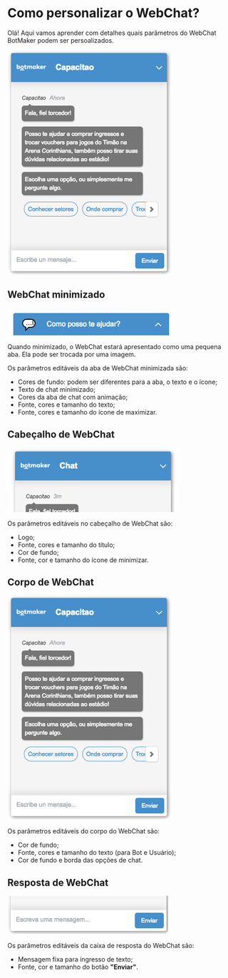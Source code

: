 # Como personalizar o WebChat?

Olá! Aqui vamos aprender com detalhes quais parâmetros do WebChat BotMaker podem ser persoalizados.

![Corpo](https://github.com/botmakeradmin/botmakeradmin.github.io/blob/master/docs/pt/imagens/Corpo.png)

## WebChat minimizado

![Minimizado](https://github.com/botmakeradmin/botmakeradmin.github.io/blob/master/docs/pt/imagens/Minimizado.png)

Quando minimizado, o WebChat estará apresentado como uma pequena aba. Ela pode ser trocada por uma imagem.

Os parâmetros editáveis da aba de WebChat minimizada são:

- Cores de fundo: podem ser diferentes para a aba, o texto e o ícone;
- Texto de chat minimizado;
- Cores da aba de chat com animação;
- Fonte, cores e tamanho do texto;
- Fonte, cores e tamanho do ícone de maximizar.

## Cabeçalho de WebChat

![Cabeçalho](https://github.com/botmakeradmin/botmakeradmin.github.io/blob/master/docs/pt/imagens/Cabecalh.png)

Os parâmetros editáveis no cabeçalho de WebChat são:

- Logo;
- Fonte, cores e tamanho do título;
- Cor de fundo;
- Fonte, cor e tamanho do ícone de minimizar.

## Corpo de WebChat

![Corpo](https://github.com/botmakeradmin/botmakeradmin.github.io/blob/master/docs/pt/imagens/Corpo.png)

Os parâmetros editáveis do corpo do WebChat são:

- Cor de fundo;
- Fonte, cores e tamanho do texto (para Bot e Usuário);
- Cor de fundo e borda das opções de chat.

## Resposta de WebChat

![Resposta](https://github.com/botmakeradmin/botmakeradmin.github.io/blob/master/docs/pt/imagens/Escrever.png)

Os parâmetros editáveis da caixa de resposta do WebChat são:

- Mensagem fixa para ingresso de texto;
- Fonte, cor e tamanho do botão **"Enviar"**.


<!--stackedit_data:
eyJoaXN0b3J5IjpbLTc4MDUxNzI2NF19
-->

